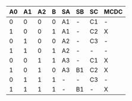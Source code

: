 | A0 | A1 | A2 | B | SA | SB | SC | MCDC |
| --- | --- | --- | --- | --- | --- | --- | --- |
| 0 | 0 | 0 | 0 | A1 | - | C1 | - |
| 1 | 0 | 0 | 1 | A1 | - | C2 | X |
| 0 | 1 | 0 | 0 | A2 | - | C3 | - |
| 1 | 1 | 0 | 1 | A2 | - | - | - |
| 0 | 0 | 1 | 1 | A3 | - | C1 | X |
| 1 | 0 | 1 | 0 | A3 | B1 | C2 | X |
| 0 | 1 | 1 | 1 | - | - | C3 | - |
| 1 | 1 | 1 | 1 | - | B1 | - | X |
